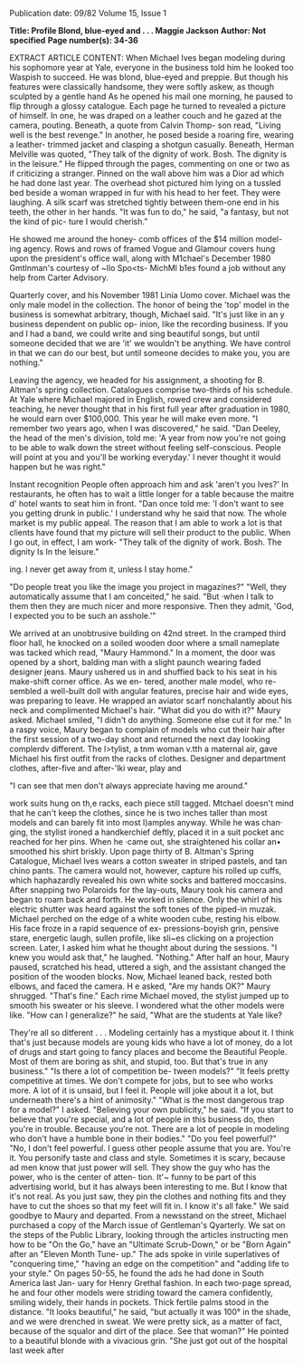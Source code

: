 Publication date: 09/82
Volume 15, Issue 1

**Title: Profile Blond, blue-eyed and . . . Maggie Jackson**
**Author: Not specified**
**Page number(s): 34-36**

EXTRACT ARTICLE CONTENT:
When Michael Ives began modeling 
during his sophomore year at Yale, 
everyone in the business told him he 
looked too Waspish to succeed. He was 
blond, blue-eyed and preppie. But 
though his features were classically 
handsome, they were softly askew, as 
though sculpted by a gentle hand As 
he opened his mail one morning, he 
paused to flip 
through 
a 
glossy 
catalogue. Each page he turned to 
revealed a picture of himself. In one, 
he was draped on a leather couch and 
he gazed at the camera, pouting. 
Beneath, a quote from Calvin Thomp-
son read, "Living well is the best 
revenge." In another, he posed beside a 
roaring fire, 
wearing a 
leather-
trimmed jacket and clasping a shotgun 
casually. Beneath, Herman Melville 
was quoted, "They talk of the dignity 
of work. Bosh. The dignity is in 
the leisure." He flipped through the pages, 
commenting on one or two as if 
criticizing a stranger. 
Pinned on the wall above him was a 
Dior ad which he had done last year. 
The overhead shot pictured him lying 
on a tussled bed beside a woman 
wrapped in fur with his head to her 
feet. They were laughing. A silk scarf 
was stretched tightly between 
them-one end in his teeth, the other 
in her hands. "It was fun to do," he 
said, "a fantasy, but not the kind of pic-
ture I would cherish." 

He showed me around the honey-
comb offices of the $14 million model-
ing agency. Rows and rows of framed 
Vogue and Glamour covers hung upon 
the president's office wall, along with 
M1chael's December 1980 Gmtlnman's 
courtesy of ~llo Spo<ts-
MichMl b1es found a job without any help from Carter Advisory.


Quarterly cover, and his November 
1981 Linia Uomo cover. Michael was 
the only male model in the collection. 
The honor of being the 'top' model in 
the business is somewhat arbitrary, 
though, Michael said. "It's just like in 
an y business dependent on public op-
inion, like the recording business. If 
you and I had a band, we could write 
and sing beautiful songs, but until 
someone decided that we are 'it' we 
wouldn't be anything. We have control 
in that we can do our best, but until 
someone decides to make you, you are 
nothing." 

Leaving the agency, we headed for 
his assignment, a shooting for B. 
Altman's spring collection. Catalogues 
comprise two-thirds of his schedule. At 
Yale 
where 
Michael 
majored 
in 
English, rowed crew and considered 
teaching, he never thought that in his 
first full year after graduation in 1980, 
he would earn over $100,000. 
This year he will make even more. 
"I remember two years ago, when I 
was discovered," he said. "Dan Deeley, 
the head of the men's division, told me: 
'A year from now you're not going to 
be able to walk down the street without 
feeling self-conscious. People will point 
at you and you'll be working everyday.' 
I never thought it would happen but he 
was right." 

Instant recognition 
People often approach him and ask 
'aren't 
you 
Ives?' In 
restaurants, he often has to wait a little 
longer for a table because the maitre d' 
hotel wants to seat him in front. 
"Dan once told me: 'I don't want to 
see you getting drunk in public.' I 
understand why he said that now. The 
whole market is my public appeal. The 
reason that I am able to work a lot is 
that clients have found that my picture 
will sell their product to the public. 
When I go out, in effect, I am work-
"They talk of the dignity of 
work. Bosh. The dignity Is In 
the leisure." 

ing. I never get away from it, unless I 
stay home." 

"Do people treat you like the image 
you project in magazines?" 
"Well, they automatically assume 
that I am conceited," he said. "But 
·when I talk to them then they are much 
nicer and more responsive. Then they 
admit, 'God, I expected you to be such 
an asshole.'" 

We arrived 
at an 
unobtrusive 
building on 42nd street. In the 
cramped third floor hall, he knocked 
on a soiled wooden door where a small 
nameplate was tacked which read, 
"Maury Hammond." In a moment, the 
door was opened by a short, balding 
man with a slight paunch wearing 
faded designer jeans. Maury ushered 
us in and shuffied back to his seat in his 
make-shift corner office. As we en-
tered, another male model, who re-
sembled a well-built doll with angular 
features, precise hair and wide eyes, 
was preparing to leave. He wrapped an 
aviator scarf nonchalantly about his 
neck and complimented Michael's 
hair. 
"What did you do with it?" Maury 
asked. 
Michael smiled, "I didn't do 
anything. Someone else cut it for me." 
In a raspy voice, Maury began to 
complain of models who cut their hair 
after the first session of a two-day shoot 
and returned the next day looking 
complerdv different. 
The l>tylist, a tnm woman v.tth a 
maternal air, gave Michael his first 
outfit from the 
racks of clothes. 
Designer and department clothes, 
after-five and after-'lki wear, play and


"I can see that men don't 
always appreciate having 
me around." 

work suits hung on th,e racks, each 
piece still tagged. Mtchael doesn't 
mind that he can't keep the clothes, 
since he is two inches taller than most 
models and can barely fit into most 
l)amples anyway. While he was chan· 
ging, the stylist ironed a handkerchief 
deftly, placed it in a suit pocket anc 
reached for her pins. When he ·came 
out, she straightened his collar an• 
smoothed his shirt briskly. 
Upon page thirty of B. Altman's 
Spring Catalogue, Michael Ives wears 
a cotton sweater in striped pastels, and 
tan chino pants. The camera would 
not, however, capture his rolled up 
cuffs, which haphazardly revealed his 
own white 
socks and battered 
moccasins. 
After snapping two Polaroids for the 
lay-outs, Maury took his camera and 
began to roam back and forth. He 
worked in silence. Only the whirl of his 
electric shutter was heard against the 
soft tones of the piped-in muzak. 
Michael perched on the edge of a white 
wooden cube, resting his elbow. His 
face froze in a rapid sequence of ex-
pressions-boyish grin, pensive stare, 
energetic laugh, sullen profile, like 
sli~es clicking on a projection screen. 
Later, I asked him what he thought 
about during the sessions. 
"I knew you would ask that," he 
laughed. "Nothing." 
After half an hour, Maury paused, 
scratched his head, uttered a sigh, and 
the assistant changed the position of 
the wooden blocks. Now, Michael 
leaned back, rested both elbows, and 
faced the camera. H e asked, "Are my 
hands OK?" Maury shrugged. "That's 
fine." Each rime Michael moved, the 
stylist jumped up to smooth his 
sweater or his sleeve. 
I wondered what the other models 
were like. 
"How can I generalize?" he said, 
"What are the students at Yale like? 

They're all so ditferent . . . Modeling 
certainly has a mystique about it. I 
think that's just because models are 
young kids who have a lot of money, 
do a lot of drugs and start going to 
fancy places and become the Beautiful 
People. Most of them are boring as 
shit, and stupid, too. But that's true in 
any business." 
"Is there a lot of competition be-
tween models?" 
"It feels pretty competitive at times. 
We don't compete for jobs, but to see 
who works more. A lot of it is unsaid, 
but I feel it. People will joke about it a 
lot, but underneath there's a hint of 
animosity." 
"What is the most dangerous trap for 
a model?" I asked. 
"Believing your own publicity," he 
said. "If you start to believe that you're 
special, and a lot of people in this 
business do, then you're in trouble. 
Because you're not. There are a lot of 
people in modeling who don't have a 
humble bone in their bodies." 
"Do you feel powerful?" 
"No, I don't feel powerful. I guess 
other people assume that you are. 
You're it. You personify taste and class 
and style. Sometimes it is scary, 
because ad men know that just power 
will sell. They show the guy who has 
the power, who is the center of atten-
tion. 
It'~ funny to be part of this 
advertising world, but it has always 
been interesting to me. But I know that 
it's not real. As you just saw, they pin 
the clothes and nothing fits and they 
have to cut the shoes so that my feet 
will fit in. I know it's all fake." We said 
goodbye to Maury and departed. 
From a newsstand on the street, 
Michael purchased a copy of the March 
issue of Gentleman's Qyarterly. We sat on 
the steps of the Public Library, looking 
through the articles instructing men 
how to be "On the Go," have an 
"Ultimate Scrub-Down," or be "Born 
Again" after an "Eleven Month Tune-
up." The ads spoke in virile 
superlatives of "conquering time," 
"having an edge on the competition" 
and "adding life to your style." 
On pages 50-55, he found the ads he 
had done in South America last Jan-
uary for Henry Grethal fashion. In 
each two-page spread, he and four 
other models were striding toward the 
camera confidently, smiling widely, 
their hands in pockets. Thick fertile 
palms stood in the distance. "It looks 
beautiful," he said, "but actually it was 
100° in the shade, and we were 
drenched in sweat. We were pretty 
sick, as a matter of fact, because of the 
squalor and dirt of the place. See that 
woman?" He pointed to a beautiful 
blonde with a vivacious grin. "She just 
got out of the hospital last week after